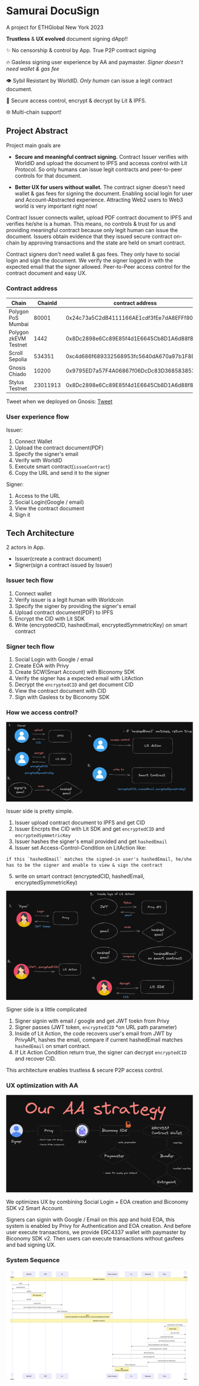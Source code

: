 # Samurai DocuSign

A project for ETHGlobal New York 2023

**Trustless** & **UX evolved** document signing dApp!!

✨ No censorship & control by App. True P2P contract signing

🔥 Gasless signing user experience by AA and paymaster. _Signer doesn't need wallet & gas fee_

👁 Sybil Resistant by WorldID. _Only human_ can issue a legit contract document.

💎 Secure access control, encrypt & decrypt by Lit & IPFS.

🌐 Multi-chain support!

## Project Abstract

Project main goals are

- **Secure and meaningful contract signing.** Contract Issuer verifies with WorldID and upload the document to IPFS and accesss control with Lit Protocol. So only humans can issue legit contracts and peer-to-peer controls for that document.

- **Better UX for users without wallet.** The contract signer doesn't need wallet & gas fees for signing the document. Enabling social login for user and Account-Abstracted experience. Attracting Web2 users to Web3 world is very important right now!

Contract Issuer connects wallet, upload PDF contract document to IPFS and verifies he/she is a human. This means, no controls & trust for us and providing meaningful contract because only legit human can issue the document. Issuers obtain evidence that they issued secure contract on-chain by approving transactions and the state are held on smart contract.

Contract signers don't need wallet & gas fees. They only have to social login and sign the document. We verify the signer logged in with the expected email that the signer allowed. Peer-to-Peer access control for the contract document and easy UX.

### Contract address

| Chain                 | ChainId  | contract address                           |
| --------------------- | -------- | ------------------------------------------ |
| Polygon PoS Mumbai    | 80001    | 0x24c73a5C2dB4111166AE1cdf3fEe7dA8EFFf80D5 |
| Polygon zkEVM Testnet | 1442     | 0x8Dc2898e6Cc89E85f4d1E6645Cb8D1A6d88f80c7 |
| Scroll Sepolia        | 534351   | 0xc4d686f689332568953fc5640dA670a97b1F8B52 |
| Gnosis Chiado         | 10200    | 0x9795ED7a57F4A06867f06DcDc83D368583853da2 |
| Stylus Testnet        | 23011913 | 0x8Dc2898e6Cc89E85f4d1E6645Cb8D1A6d88f80c7 |

Tweet when we deployed on Gnosis: [Tweet](https://twitter.com/yokoch0/status/1705850112201596977)

### User experience flow

Issuer:

1. Connect Wallet
2. Upload the contract document(PDF)
3. Specify the signer's email
4. Verify with WorldID
5. Execute smart contract(`issueContract`)
6. Copy the URL and send it to the signer

Signer:

1. Access to the URL
2. Social Login(Google / email)
3. View the contract document
4. Sign it

## Tech Architecture

2 actors in App.

- Issuer(create a contract document)
- Signer(sign a contract issued by Issuer)

### Issuer tech flow

1. Connect wallet
2. Verify issuer is a legit human with Worldcoin
3. Specify the signer by providing the signer's email
4. Upload contract document(PDF) to IPFS
5. Encrypt the CID with Lit SDK
6. Write (encryptedCID, hashedEmail, encryptedSymmetricKey) on smart contract

### Signer tech flow

1. Social Login with Google / email
2. Create EOA with Privy
3. Create SCW(Smart Account) with Biconomy SDK
4. Verify the signer has a expected email with LitAction
5. Decrypt the `encryptedCID` and get document CID
6. View the contract document with CID
7. Sign with Gasless tx by Biconomy SDK

### How we access control?

![issuer ACC](./public/issuer-acc.png)

Issuer side is pretty simple.

1. Issuer upload contract document to IPFS and get CID
2. Issuer Encrpts the CID with Lit SDK and get `encryptedCID` and `encryptedSymmetricKey`
3. Issuer hashes the signer's email provided and get `hashedEmail`
4. Issuer set Access-Control-Condition on LitAction like:

```
if this `hashedEmail` matches the signed-in user's hashedEmail, he/she has to be the signer and enable to view & sign the contract
```

5. write on smart contract (encryptedCID, hashedEmail, encryptedSymmetricKey)

![signer ACC](./public/signer-acc.png)

Signer side is a little complicated

1. Signer signin with email / google and get JWT toekn from Privy
2. Signer passes (JWT token, `encryptedCID` \*on URL path parameter)
3. Inside of Lit Action, the code recovers user's email from JWT by PrivyAPI, hashes the email, compare if current hashedEmail matches `hashedEmail` on smart contract.
4. If Lit Action Condition return true, the signer can decrypt `encryptedCID` and recover CID.

This architecture enables trustless & secure P2P access control.

### UX optimization with AA

![AA strategy](./public/AAstrategy.png)

We optimizes UX by combining Social Login + EOA creation and Biconomy SDK v2 Smart Account.

Signers can signin with Google / Email on this app and hold EOA, this system is enabled by Privy for Authentication and EOA creation. And before user execute transactions, we provide ERC4337 wallet with paymaster by Biconomy SDK v2. Then users can execute transactions without gasfees and bad signing UX.

### System Sequence

![technical architecture](./public//architecture.png)
